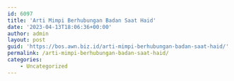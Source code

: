 ```yaml
---
id: 6097
title: 'Arti Mimpi Berhubungan Badan Saat Haid'
date: '2023-04-13T18:06:36+00:00'
author: admin
layout: post
guid: 'https://bos.awn.biz.id/arti-mimpi-berhubungan-badan-saat-haid/'
permalink: /arti-mimpi-berhubungan-badan-saat-haid/
categories:
    - Uncategorized
---
```


